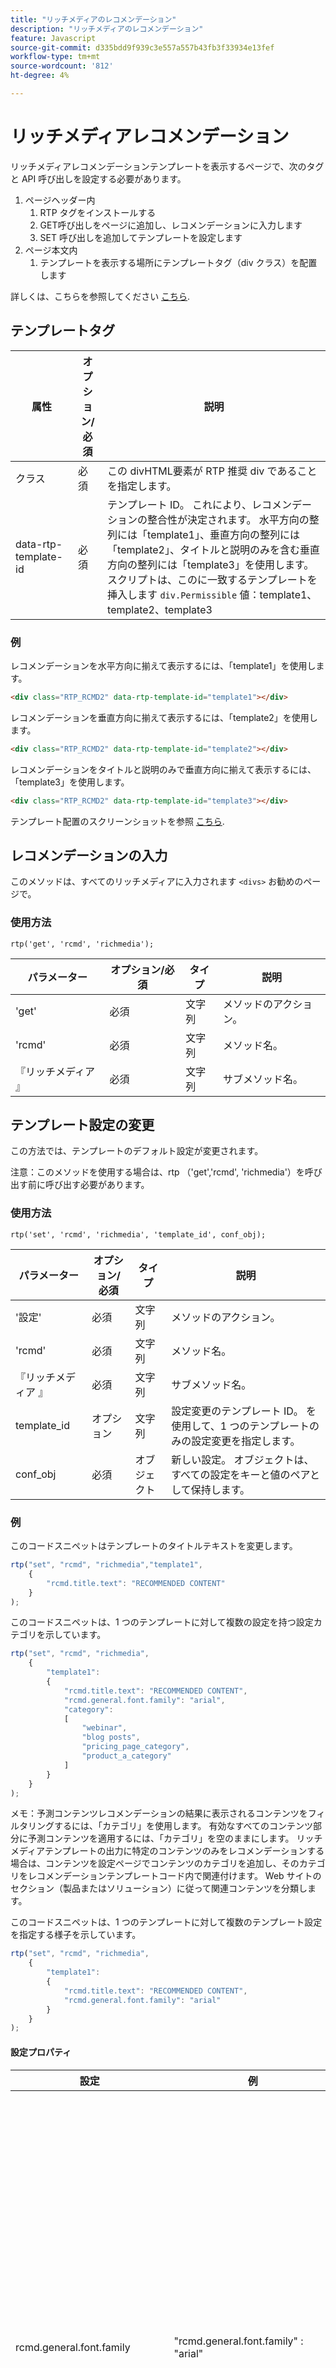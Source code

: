 ```yaml
---
title: "リッチメディアのレコメンデーション"
description: "リッチメディアのレコメンデーション"
feature: Javascript
source-git-commit: d335bdd9f939c3e557a557b43fb3f33934e13fef
workflow-type: tm+mt
source-wordcount: '812'
ht-degree: 4%

---
```



# リッチメディアレコメンデーション

リッチメディアレコメンデーションテンプレートを表示するページで、次のタグと API 呼び出しを設定する必要があります。

1. ページヘッダー内
   1. RTP タグをインストールする
   1. GET呼び出しをページに追加し、レコメンデーションに入力します
   1. SET 呼び出しを追加してテンプレートを設定します
1. ページ本文内
   1. テンプレートを表示する場所にテンプレートタグ（div クラス）を配置します

詳しくは、こちらを参照してください [こちら](https://experienceleague.adobe.com/en/docs/marketo/using/product-docs/predictive-content/enabling-predictive-content/enable-predictive-content-for-web-rich-media).

## テンプレートタグ

| 属性 | オプション/必須 | 説明 |
|---|---|---|
| クラス | 必須 | この divHTML要素が RTP 推奨 div であることを指定します。 |
| data-rtp-template-id | 必須 | テンプレート ID。 これにより、レコメンデーションの整合性が決定されます。 水平方向の整列には「template1」、垂直方向の整列には「template2」、タイトルと説明のみを含む垂直方向の整列には「template3」を使用します。 スクリプトは、このに一致するテンプレートを挿入します `div.Permissible` 値：template1、template2、template3 |

### 例

レコメンデーションを水平方向に揃えて表示するには、「template1」を使用します。

```html
<div class="RTP_RCMD2" data-rtp-template-id="template1"></div>
```

レコメンデーションを垂直方向に揃えて表示するには、「template2」を使用します。

```html
<div class="RTP_RCMD2" data-rtp-template-id="template2"></div>
```

レコメンデーションをタイトルと説明のみで垂直方向に揃えて表示するには、「template3」を使用します。

```html
<div class="RTP_RCMD2" data-rtp-template-id="template3"></div>
```

テンプレート配置のスクリーンショットを参照 [こちら](#example_of_rich_media_recommendation_template_1).

## レコメンデーションの入力

このメソッドは、すべてのリッチメディアに入力されます `<divs>` お勧めのページで。

### 使用方法

`rtp('get', 'rcmd', 'richmedia');`

| パラメーター | オプション/必須 | タイプ | 説明 |
|---|---|---|---|
| &#39;get&#39; | 必須 | 文字列 | メソッドのアクション。 |
| &#39;rcmd&#39; | 必須 | 文字列 | メソッド名。 |
| 『リッチメディア 』 | 必須 | 文字列 | サブメソッド名。 |


## テンプレート設定の変更

この方法では、テンプレートのデフォルト設定が変更されます。

注意：このメソッドを使用する場合は、rtp （&#39;get&#39;,&#39;rcmd&#39;, &#39;richmedia&#39;）を呼び出す前に呼び出す必要があります。

### 使用方法

`rtp('set', 'rcmd', 'richmedia', 'template_id', conf_obj);`

| パラメーター | オプション/必須 | タイプ | 説明 |
|---|---|---|---|
| &#39;設定&#39; | 必須 | 文字列 | メソッドのアクション。 |
| &#39;rcmd&#39; | 必須 | 文字列 | メソッド名。 |
| 『リッチメディア 』 | 必須 | 文字列 | サブメソッド名。 |
| template_id | オプション | 文字列 | 設定変更のテンプレート ID。 を使用して、1 つのテンプレートのみの設定変更を指定します。 |
| conf_obj | 必須 | オブジェクト | 新しい設定。 オブジェクトは、すべての設定をキーと値のペアとして保持します。 |


### 例

このコードスニペットはテンプレートのタイトルテキストを変更します。

```javascript
rtp("set", "rcmd", "richmedia","template1",
    {
        "rcmd.title.text": "RECOMMENDED CONTENT"
    }
);
```

このコードスニペットは、1 つのテンプレートに対して複数の設定を持つ設定カテゴリを示しています。

```javascript
rtp("set", "rcmd", "richmedia",
    {
        "template1": 
        {
            "rcmd.title.text": "RECOMMENDED CONTENT",
            "rcmd.general.font.family": "arial",
            "category":
            [
                "webinar",
                "blog posts",
                "pricing_page_category",
                "product_a_category"
            ]
        }
    }
);
```

メモ：予測コンテンツレコメンデーションの結果に表示されるコンテンツをフィルタリングするには、「カテゴリ」を使用します。 有効なすべてのコンテンツ部分に予測コンテンツを適用するには、「カテゴリ」を空のままにします。 リッチメディアテンプレートの出力に特定のコンテンツのみをレコメンデーションする場合は、コンテンツを設定ページでコンテンツのカテゴリを追加し、そのカテゴリをレコメンデーションテンプレートコード内で関連付けます。 Web サイトのセクション（製品またはソリューション）に従って関連コンテンツを分類します。

このコードスニペットは、1 つのテンプレートに対して複数のテンプレート設定を指定する様子を示しています。

```javascript
rtp("set", "rcmd", "richmedia",
    {
        "template1":
        {
            "rcmd.title.text": "RECOMMENDED CONTENT",
            "rcmd.general.font.family": "arial"
        }
    }
);
```

#### 設定プロパティ

| 設定 | 例 | 説明 |
|---|---|---|
| rcmd.general.font.family | &quot;rcmd.general.font.family&quot; : &quot;arial&quot; | テンプレート内のすべてのテキストのフォントファミリーを変更します。 このプロパティは、ブラウザータイプ別のすべての CSS 値をサポートします。 ページに存在する場合は、カスタムフォントファミリーを使用できます。 |
| rcmd.content.background.color | &quot;rcmd.content.background.color&quot; : &quot;black&quot; | テンプレートの内部ボックスの背景色を変更します。 このプロパティは、ブラウザータイプ別のすべての CSS 値をサポートします。 |
| rcmd.title.text | &quot;rcmd.title.text&quot; :&quot;推奨コンテンツ&quot; | テンプレートのタイトルを変更します。 |
| rcmd.title.background.color | &quot;rcmd.title.background.color&quot; : &quot;blue&quot; | タイトルボックスの背景色を変更します。 このプロパティは、すべての css カラー値（カラー名、rgb など）をサポートします。 |
| rcmd.title.font.size | &quot;rcmd.title.font.size&quot; : &quot;26px&quot; | タイトルのフォントサイズを変更します。 このプロパティは、使用可能なすべてのフォントサイズの CSS 値（px、em など）をサポートします。 |
| rcmd.title.font.color | &quot;rcmd.title.font.color&quot; : &quot;white&quot; | タイトルのフォントカラーを変更します。 このプロパティは、すべてのフォントカラー値（rgb、16 進数など）をサポートします |
| rcmd.description.font.color | &quot;rcmd.description.font.color&quot; : &quot;white&quot; | 説明のフォントカラーを変更します。 このプロパティは、すべてのフォントカラー値（rgb、16 進数など）をサポートします |
| rcmd.cta.background.color | &quot;rcmd.cta.background.color&quot; : &quot;green&quot; | ボタンの背景色を変更します。 このプロパティは、すべての css カラー値（カラー名、rgb など）をサポートします。 |
| rcmd.cta.font.color | &quot;rcmd.cta.font.color&quot; : &quot;rgb （90, 84, 164）&quot; | ボタンのフォントカラーを変更します。 このプロパティは、すべてのフォントカラー値（rgb、16 進数など）をサポートします |
| rcmd.cta.text | &quot;rcmd.cta.text&quot; :&quot;プッシュ&quot; | ボタンのテキストを変更します。 テキストは、すべてのボタンで同じです。 |
| カテゴリー | &quot;category&quot; : [「1 つのカテゴリ」] | このテンプレートがサポートする推奨カテゴリを変更します。 テンプレートには、この設定で設定されたカテゴリの 1 つを持つレコメンデーションのみが表示されます。 |


メモ：設定のサポートはテンプレートごとに変わることがあります。

#### 基本的な例

この例には、3 つのレコメンデーションを含む 1 つのテンプレートがあります。 この例をHTMLページにコピーしてから、RTP タグを自分のタグに置き換えます。

```html
<!DOCTYPE>
<html>
<head>
<meta http-equiv="Content-Type" content="text/html; charset=UTF-8">
<title>RTP recommendation</title>
<!-- RTP tag --> 
<script type='text/javascript'>

// This tag needs to be replaced with your account tag
(function(c,h,a,f,i,e){c[a]=c[a]||function(){(c[a].q=c[a].q||[]).push(arguments)};
c[a].a=i;c[a].e=e;var g=h.createElement("script");g.async=true;g.type="text/javascript";
g.src=f+'?aid='+i;var b=h.getElementsByTagName("script")[0];b.parentNode.insertBefore(g,b);
})(window,document,"rtp","//example.rtp.com/rtp-api/v1/rtp.js","account_id");

// Send page view (required by  the recommendation)
rtp('send','view');
// Populate recommendation
rtp('get','rcmd', 'richmedia');
</script>
<!-- End of RTP tag -->
</head>
<body>
<div class="RTP_RCMD2" data-rtp-template-id="template1"></div>
</body>
</html>
```

#### 高度な例

この例には、3 つのレコメンデーションを含む 1 つのテンプレートがあります。 テンプレートのタイトルは「RECOMMENDED CONTENT」、ボタンのテキストは「Read More」になります。 この例をHTMLページにコピーしてから、RTP タグを自分のタグに置き換えます。

```html
<!DOCTYPE>
<html>
<head>
<meta http-equiv="Content-Type" content="text/html; charset=UTF-8">
<title>RTP recommendation</title>
<!-- RTP tag --> 
<script type='text/javascript'>

// This tag needs to be replaced with your account tag
(function(c,h,a,f,i,e){c[a]=c[a]||function(){(c[a].q=c[a].q||[]).push(arguments)};
c[a].a=i;c[a].e=e;var g=h.createElement("script");g.async=true;g.type="text/javascript";
g.src=f+'?aid='+i;var b=h.getElementsByTagName("script")[0];b.parentNode.insertBefore(g,b);
})(window,document,"rtp","//example.rtp.com/rtp-api/v1/rtp.js","account_id");

// Send page view (required by  the recommendation)
rtp('send','view');
// Populate the recommendation zone
rtp('get', 'campaign',true);
// Change template configuration
rtp('set', 'rcmd', 'richmedia',
    {
        template1 :
        {
            "rcmd.title.text" : "RECOMMENDED CONTENT",
            "rcmd.cta.text" : "Read More"
        }
    }
);
// Populate recommendation
rtp('get','rcmd', 'richmedia');
</script>
<!-- End of RTP tag -->
</head>
<body>
<div class="RTP_RCMD2" data-rtp-template-id="template1"></div>
</body>
</html>
```

#### リッチメディアレコメンデーションテンプレート#1 の例

**名前**: template1 **説明**：画像、タイトル、説明、誘い文句（CTA：コールトゥアクション）ボタンなどの横長コンテンツ。

![リッチメディアテンプレート](assets/rich-media-template1.png)

#### リッチメディアレコメンデーションテンプレート#2 の例

**名前**:template2 **説明**：画像、タイトル、説明、誘い文句（CTA：コールトゥアクション）ボタンなどの垂直方向のコンテンツ。

![リッチメディアテンプレート](assets/rich-media-template2.png)

#### リッチメディアレコメンデーションテンプレート#3 の例

**名前**:template3 **説明**：タイトルと説明のみを含む垂直コンテンツ。 マウスポインターを置くと、ヘッダーの色が変更され、コンテンツ URL にハイパーリンクされます。 説明は、色を変更せずにコンテンツにリンクすることもできます。 ![リッチメディアテンプレート](assets/rich-media-template3.png)

